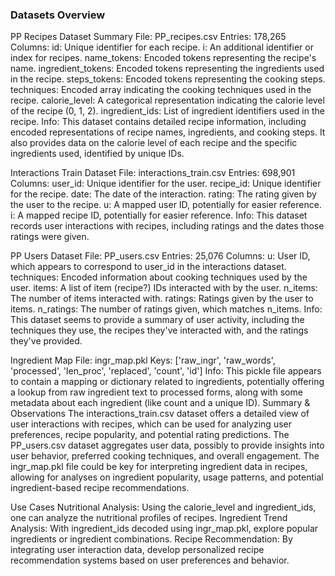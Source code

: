 ### Datasets Overview

PP Recipes Dataset Summary
File: PP_recipes.csv
Entries: 178,265
Columns:
id: Unique identifier for each recipe.
i: An additional identifier or index for recipes.
name_tokens: Encoded tokens representing the recipe's name.
ingredient_tokens: Encoded tokens representing the ingredients used in the recipe.
steps_tokens: Encoded tokens representing the cooking steps.
techniques: Encoded array indicating the cooking techniques used in the recipe.
calorie_level: A categorical representation indicating the calorie level of the recipe (0, 1, 2).
ingredient_ids: List of ingredient identifiers used in the recipe.
Info: This dataset contains detailed recipe information, including encoded representations of recipe names, ingredients, and cooking steps. It also provides data on the calorie level of each recipe and the specific ingredients used, identified by unique IDs.

Interactions Train Dataset
File: interactions_train.csv
Entries: 698,901
Columns:
user_id: Unique identifier for the user.
recipe_id: Unique identifier for the recipe.
date: The date of the interaction.
rating: The rating given by the user to the recipe.
u: A mapped user ID, potentially for easier reference.
i: A mapped recipe ID, potentially for easier reference.
Info: This dataset records user interactions with recipes, including ratings and the dates those ratings were given.

PP Users Dataset
File: PP_users.csv
Entries: 25,076
Columns:
u: User ID, which appears to correspond to user_id in the interactions dataset.
techniques: Encoded information about cooking techniques used by the user.
items: A list of item (recipe?) IDs interacted with by the user.
n_items: The number of items interacted with.
ratings: Ratings given by the user to items.
n_ratings: The number of ratings given, which matches n_items.
Info: This dataset seems to provide a summary of user activity, including the techniques they use, the recipes they've interacted with, and the ratings they've provided.

Ingredient Map
File: ingr_map.pkl
Keys: ['raw_ingr', 'raw_words', 'processed', 'len_proc', 'replaced', 'count', 'id']
Info: This pickle file appears to contain a mapping or dictionary related to ingredients, potentially offering a lookup from raw ingredient text to processed forms, along with some metadata about each ingredient (like count and a unique ID).
Summary & Observations
The interactions_train.csv dataset offers a detailed view of user interactions with recipes, which can be used for analyzing user preferences, recipe popularity, and potential rating predictions.
The PP_users.csv dataset aggregates user data, possibly to provide insights into user behavior, preferred cooking techniques, and overall engagement.
The ingr_map.pkl file could be key for interpreting ingredient data in recipes, allowing for analyses on ingredient popularity, usage patterns, and potential ingredient-based recipe recommendations.

Use Cases
Nutritional Analysis: Using the calorie_level and ingredient_ids, one can analyze the nutritional profiles of recipes.
Ingredient Trend Analysis: With ingredient_ids decoded using ingr_map.pkl, explore popular ingredients or ingredient combinations.
Recipe Recommendation: By integrating user interaction data, develop personalized recipe recommendation systems based on user preferences and behavior.
